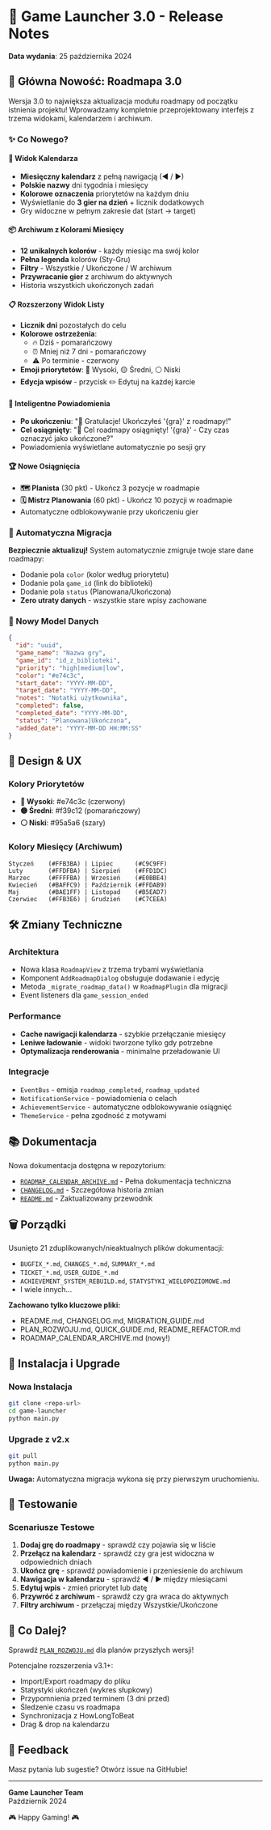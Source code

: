 # 🚀 Game Launcher 3.0 - Release Notes

**Data wydania**: 25 października 2024

## 🎯 Główna Nowość: Roadmapa 3.0

Wersja 3.0 to największa aktualizacja modułu roadmapy od początku istnienia projektu! Wprowadzamy kompletnie przeprojektowany interfejs z trzema widokami, kalendarzem i archiwum.

### ✨ Co Nowego?

#### 📅 Widok Kalendarza
- **Miesięczny kalendarz** z pełną nawigacją (◀ / ▶)
- **Polskie nazwy** dni tygodnia i miesięcy
- **Kolorowe oznaczenia** priorytetów na każdym dniu
- Wyświetlanie do **3 gier na dzień** + licznik dodatkowych
- Gry widoczne w pełnym zakresie dat (start → target)

#### 📦 Archiwum z Kolorami Miesięcy
- **12 unikalnych kolorów** - każdy miesiąc ma swój kolor
- **Pełna legenda** kolorów (Sty-Gru)
- **Filtry** - Wszystkie / Ukończone / W archiwum
- **Przywracanie gier** z archiwum do aktywnych
- Historia wszystkich ukończonych zadań

#### 📋 Rozszerzony Widok Listy
- **Licznik dni** pozostałych do celu
- **Kolorowe ostrzeżenia**:
  - 🔥 Dziś - pomarańczowy
  - ⏰ Mniej niż 7 dni - pomarańczowy
  - ⚠️ Po terminie - czerwony
- **Emoji priorytetów**: 🔴 Wysoki, 🟡 Średni, ⚪ Niski
- **Edycja wpisów** - przycisk ✏️ Edytuj na każdej karcie

#### 🔔 Inteligentne Powiadomienia
- **Po ukończeniu**: "🎉 Gratulacje! Ukończyłeś '{gra}' z roadmapy!"
- **Cel osiągnięty**: "🎯 Cel roadmapy osiągnięty! '{gra}' - Czy czas oznaczyć jako ukończone?"
- Powiadomienia wyświetlane automatycznie po sesji gry

#### 🏆 Nowe Osiągnięcia
- **🗺️ Planista** (30 pkt) - Ukończ 3 pozycje w roadmapie
- **🗓️ Mistrz Planowania** (60 pkt) - Ukończ 10 pozycji w roadmapie
- Automatyczne odblokowywanie przy ukończeniu gier

### 🔄 Automatyczna Migracja

**Bezpiecznie aktualizuj!** System automatycznie zmigruje twoje stare dane roadmapy:
- Dodanie pola `color` (kolor według priorytetu)
- Dodanie pola `game_id` (link do biblioteki)
- Dodanie pola `status` (Planowana/Ukończona)
- **Zero utraty danych** - wszystkie stare wpisy zachowane

### 📝 Nowy Model Danych

```json
{
  "id": "uuid",
  "game_name": "Nazwa gry",
  "game_id": "id_z_biblioteki",
  "priority": "high|medium|low",
  "color": "#e74c3c",
  "start_date": "YYYY-MM-DD",
  "target_date": "YYYY-MM-DD",
  "notes": "Notatki użytkownika",
  "completed": false,
  "completed_date": "YYYY-MM-DD",
  "status": "Planowana|Ukończona",
  "added_date": "YYYY-MM-DD HH:MM:SS"
}
```

## 🎨 Design & UX

### Kolory Priorytetów
- **🔴 Wysoki**: #e74c3c (czerwony)
- **🟡 Średni**: #f39c12 (pomarańczowy)
- **⚪ Niski**: #95a5a6 (szary)

### Kolory Miesięcy (Archiwum)
```
Styczeń    (#FFB3BA) | Lipiec      (#C9C9FF)
Luty       (#FFDFBA) | Sierpień    (#FFD1DC)
Marzec     (#FFFFBA) | Wrzesień    (#E0BBE4)
Kwiecień   (#BAFFC9) | Październik (#FFDAB9)
Maj        (#BAE1FF) | Listopad    (#B5EAD7)
Czerwiec   (#FFB3E6) | Grudzień    (#C7CEEA)
```

## 🛠️ Zmiany Techniczne

### Architektura
- Nowa klasa `RoadmapView` z trzema trybami wyświetlania
- Komponent `AddRoadmapDialog` obsługuje dodawanie i edycję
- Metoda `_migrate_roadmap_data()` w `RoadmapPlugin` dla migracji
- Event listeners dla `game_session_ended`

### Performance
- **Cache nawigacji kalendarza** - szybkie przełączanie miesięcy
- **Leniwe ładowanie** - widoki tworzone tylko gdy potrzebne
- **Optymalizacja renderowania** - minimalne przeładowanie UI

### Integracje
- `EventBus` - emisja `roadmap_completed`, `roadmap_updated`
- `NotificationService` - powiadomienia o celach
- `AchievementService` - automatyczne odblokowywanie osiągnięć
- `ThemeService` - pełna zgodność z motywami

## 📚 Dokumentacja

Nowa dokumentacja dostępna w repozytorium:
- [`ROADMAP_CALENDAR_ARCHIVE.md`](ROADMAP_CALENDAR_ARCHIVE.md) - Pełna dokumentacja techniczna
- [`CHANGELOG.md`](CHANGELOG.md) - Szczegółowa historia zmian
- [`README.md`](README.md) - Zaktualizowany przewodnik

## 🗑️ Porządki

Usunięto 21 zduplikowanych/nieaktualnych plików dokumentacji:
- `BUGFIX_*.md`, `CHANGES_*.md`, `SUMMARY_*.md`
- `TICKET_*.md`, `USER_GUIDE_*.md`
- `ACHIEVEMENT_SYSTEM_REBUILD.md`, `STATYSTYKI_WIELOPOZIOMOWE.md`
- I wiele innych...

**Zachowano tylko kluczowe pliki:**
- README.md, CHANGELOG.md, MIGRATION_GUIDE.md
- PLAN_ROZWOJU.md, QUICK_GUIDE.md, README_REFACTOR.md
- ROADMAP_CALENDAR_ARCHIVE.md (nowy!)

## 🚀 Instalacja i Upgrade

### Nowa Instalacja
```bash
git clone <repo-url>
cd game-launcher
python main.py
```

### Upgrade z v2.x
```bash
git pull
python main.py
```
**Uwaga:** Automatyczna migracja wykona się przy pierwszym uruchomieniu.

## 🧪 Testowanie

### Scenariusze Testowe
1. **Dodaj grę do roadmapy** - sprawdź czy pojawia się w liście
2. **Przełącz na kalendarz** - sprawdź czy gra jest widoczna w odpowiednich dniach
3. **Ukończ grę** - sprawdź powiadomienie i przeniesienie do archiwum
4. **Nawigacja w kalendarzu** - sprawdź ◀ / ▶ między miesiącami
5. **Edytuj wpis** - zmień priorytet lub datę
6. **Przywróć z archiwum** - sprawdź czy gra wraca do aktywnych
7. **Filtry archiwum** - przełączaj między Wszystkie/Ukończone

## 🎯 Co Dalej?

Sprawdź [`PLAN_ROZWOJU.md`](PLAN_ROZWOJU.md) dla planów przyszłych wersji!

Potencjalne rozszerzenia v3.1+:
- Import/Export roadmapy do pliku
- Statystyki ukończeń (wykres słupkowy)
- Przypomnienia przed terminem (3 dni przed)
- Śledzenie czasu vs roadmapa
- Synchronizacja z HowLongToBeat
- Drag & drop na kalendarzu

## 💬 Feedback

Masz pytania lub sugestie? Otwórz issue na GitHubie!

---

**Game Launcher Team**  
Październik 2024

🎮 Happy Gaming! 🎮
